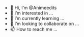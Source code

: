 - 👋 Hi, I’m @Animeedits
- 👀 I’m interested in ...
- 🌱 I’m currently learning ...
- 💞️ I’m looking to collaborate on ...
- 📫 How to reach me ...

<!---
Animeedits/Animeedits is a ✨ special ✨ repository because its `README.md` (this file) appears on your GitHub profile.
You can click the Preview link to take a look at your changes.
--->
